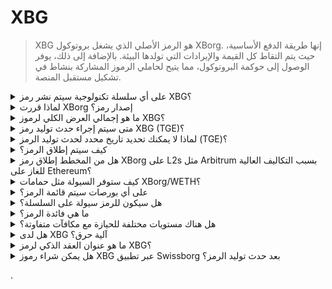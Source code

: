 # XBG

> XBG هو الرمز الأصلي الذي يشغل بروتوكول XBorg. إنها طريقة الدفع الأساسية، حيث يتم التقاط كل القيمة والإيرادات التي تولدها البيئة. بالإضافة إلى ذلك، يوفر الوصول إلى حوكمة البروتوكول، مما يتيح لحاملي الرموز المشاركة بنشاط في تشكيل مستقبل المنصة.

<details>

<summary>على أي سلسلة تكنولوجية سيتم نشر رمز XBG؟</summary>

من المقرر نشر رمز XBG على سلسلة تكنولوجية Ethereum وسيتم ربطه بشبكة Polygon لتحسين القدرة على التوسع والكفاءة. بالإضافة إلى ذلك، سيتم تخصيص حصة منفصلة من رموز XBG للنشر على سلسلة Borg عندما تكون تشغيلها بالكامل. يضمن هذا النهج المتعدد السلاسل إمكانية الوصول الشاملة والمرونة لحاملي الرموز لدينا.

</details>

<details>

<summary>لماذا قررت XBorg إصدار رمز؟</summary>

تلتزم XBorg بشكل كبير بتعزيز بيئة مبنية حول المجتمع، وقرارنا بإصدار رمز يعكس هذه الالتزامات. على عكس النماذج الشركات التقليدية التي تركز على تراكم القيمة المستندة إلى الأسهم، يتم إعادة توجيه جميع التدفقات النقدية التي تولدها بيئتنا إلى خزينة DAO (المنظمة المستقلة اللامركزية). يسهل هذا النموذج المشاركة المباشرة للمجتمع ويوازن المصالح بشكل أكثر فعالية.

من خلال إدخال رمز XBG، نقوم بإنشاء اقتصاد داخل البروتوكول حيث يعمل الرمز كوسيلة أساسية للمعاملات. يشير هذا الإجراء إلى التحول نحو نموذج يعتمد على المشاركة والمجتمع، حيث يكون لكل عضو حق في التأثير في اتجاه المنصة والمشاركة في نجاحها. إنه نهج مبتكر يؤكد إيماننا بالقدرة التحويلية للشبكات اللامركزية.

</details>

<details>

<summary>ما هو إجمالي العرض الكلي لرموز XBG؟</summary>

تم تحديد العرض الأقصى لرموز XBG عند 1,000,000,000 (مليار واحد).

</details>

<details>

<summary>متى سيتم إجراء حدث توليد رمز XBG (TGE)؟</summary>

سيتم إجراء حدث توليد الرمز (TGE) في نهاية عام 2023.

</details>

<details>

<summary>لماذا لا يمكنك تحديد تاريخ محدد لحدث توليد الرمز (TGE)؟</summary>

كفريق، نحن نعتقد أن الرؤية المستقبلية للعملات الرقمية نحو نهاية عام 2023 وقرب تقليص البيتكوين ستكون إيجابية. يقوم فريق XBorg حاليًا بإجراء محادثات مع بورصات من الطبقة الأولى، حيث تحمل آراءهم وزنًا كبيرًا في تحديد التوقيت المثالي لقائمة الرموز. من المهم أن نلاحظ أن إطلاق رمز خلال فترات من عدم السيولة والاهتمام بالعملات البديلة يمكن أن يشكل مخاطرة.

بالإضافة إلى ذلك، ندرك أن قيمة الرمز تكمن في قوة البيئة التي يعمل فيها. لذلك، هدفنا هو تنمية قاعدة مستخدمين تضم ما لا يقل عن 100,000 قبل إطلاق الرمز.

في المستقبل، يتفائل فريقنا بالإمكانات المحتملة لسوق العملات الرقمية نحو نهاية عام 2023، خاصة في ضوء تقليصات البيتكوين القادمة.

</details>

<details>

<summary>كيف سيتم إطلاق الرمز؟</summary>

نخطط لإصدار الرمز عبر بركة سوائل تعزيزية للسيولة (Balancer Liquidity Bootstrapping Pool). يرجى ملاحظة أن هذا قد يتغير وفقًا لمتطلبات البورصة وظروف السوق.

</details>

<details>

<summary>هل من المخطط إطلاق رمز XBorg على L2s مثل Arbitrum بسبب التكاليف العالية للغاز على Ethereum؟</summary>

نعم، سيتم إطلاق الرمز على ETH كسوق أساسي وسيتم ربطه على Polygon وفي نهاية المطاف على L2s أخرى.

</details>

<details>

<summary>كيف ستوفر السيولة مثل حمامات XBorg/WETH؟</summary>

سيتم وضع 5% من رأس المال الجولة الأولى وجزء مهم من البيع العام كسيولة في AMMs.

</details>

<details>

<summary>على أي بورصات سيتم قائمة الرمز؟</summary>

نحن ندرس التفاوض مع الأطراف التالية.

_بورصات من الطبقة الأولى:_&#x20;

* بينانس
* كوينبيس

_وبورصات من الطبقة الثانية:_&#x20;

* كراكن
* OKX
* بيبيت
* كوكوين

في حين أن بعض المناقشات تقدمت أكثر من غيرها، لا يمكننا تأكيد أي قوائم للبورصات بسبب وجود اتفاقيات عدم الإفصاح المحيطة ببعض المناقشات.

</details>

<details>

<summary>هل سيكون للرمز سيولة على السلسلة؟</summary>

نعم، سيتم توفير حوض Uniswap على شبكة Ethereum (QuickSwap لـ Polygon) وسيقوم XBorg بزراعة السيولة الأولية. سنشجع أيضًا توفير السيولة من جهات خارجية مع مكافآت LP. سيتم وضع 5% من رأس المال الجولة الأولى وجزء مهم من البيع العام كسيولة في AMMs.

</details>

<details>

<summary>ما هي فائدة الرمز؟</summary>

يلعب رمز XBG دورًا حاسمًا في الشبكة، حيث يعمل كوسيلة أساسية للدفع والحوكمة والحوافز البروتوكولية.

**المدفوعات داخل التطبيق ورسوم المنصة**&#x20;

XBG هو الوسيلة الأساسية للدفع والمعاملات عبر البروتوكول، والتي تخضع لرسوم معينة. بالنسبة لمستخدمي الويب 2 الذين يفضلون الدفع بالعملة القانونية، يقوم XBorg بشراء ما يعادل رموز XBG في السوق المفتوحة. يمكن العثور على قائمة الرسوم المحصلة عبر البروتوكول في الشريحة: استدامة البروتوكول والإيرادات. يتم تحصيل تلك الرسوم بواسطة XBG.

**الحوكمة**

يتم استخدام رمز XBG لإجراءات الحوكمة في XBorg DAO بعد حدث توليد الرمز. يحتوي حاملو رموز XBG على القدرة على التصويت في القرارات الرئيسية المتعلقة بتطوير البروتوكول.

**الاستكمال**&#x20;

تُخصص 50% من الرسوم والإيرادات المدفوعة بواسطة XBG لحوض مكافآت الاستكمال. يتم تحديد مقدار مكافآت الاستكمال التي يتم تلقيها بواسطة فترة القفل ووضع الفرد داخل البروتوكول.

**وصول البروتوكول**&#x20;

تخضع بعض وظائف وأدوات البروتوكول لقيود الوصول بناءً على كمية XBG المملوكة ووضع المستخدم داخل البروتوكول.

</details>

<details>

<summary>هل هناك مستويات مختلفة للحيازة مع مكافآت متفاوتة؟</summary>

حاليًا، لا يمنح امتلاك رموز XBG أي مستوى محدد؛ ومع ذلك، يجب ملاحظة أن الوصول إلى بعض الميزات سيكون مشروطًا بكمية XBG المملوكة.

</details>

<details>

<summary>هل لدى XBG آلية حرق؟</summary>

حاليًا، يتم تخصيص 50% من الإيرادات لعائد الاستكمال بينما يتم تخصيص الباقي للخزينة. يمكن للحوكمة أن تقرر توزيع الإيرادات بالضبط وتخصيص جزء لآلية الحرق.

</details>

<details>

<summary>ما هو عنوان العقد الذكي لرمز XBG؟</summary>

لم يتم نشر عقد رمز XBG على شبكة الاختبار أو الشبكة الرئيسية. لذا، لا توجد عناوين عقد متاحة.

</details>

<details>

<summary>هل يمكن شراء رموز XBG عبر تطبيق Swissborg بعد حدث توليد الرمز؟</summary>

من المحتمل جدًا. من أجل أن يتم إدراج رمز XBG على SwissBorg، يجب أن يتم إدراجه على إحدى بورصات Kraken أو Binance أو LBank.

</details>

.